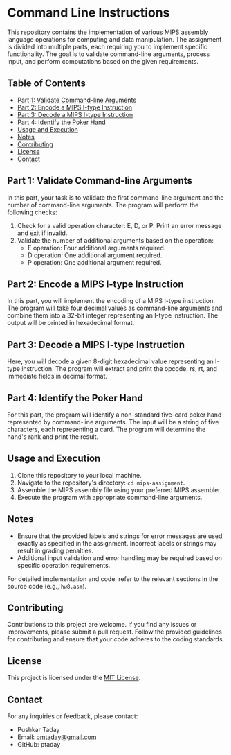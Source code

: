 # Command Line Instructions

This repository contains the implementation of various MIPS assembly language operations for computing and data manipulation. The assignment is divided into multiple parts, each requiring you to implement specific functionality. The goal is to validate command-line arguments, process input, and perform computations based on the given requirements.

## Table of Contents

- [Part 1: Validate Command-line Arguments](#part-1-validate-command-line-arguments)
- [Part 2: Encode a MIPS I-type Instruction](#part-2-encode-a-mips-i-type-instruction)
- [Part 3: Decode a MIPS I-type Instruction](#part-3-decode-a-mips-i-type-instruction)
- [Part 4: Identify the Poker Hand](#part-4-identify-the-poker-hand)
- [Usage and Execution](#usage-and-execution)
- [Notes](#notes)
- [Contributing](#contributing)
- [License](#license)
- [Contact](#contact)

## Part 1: Validate Command-line Arguments

In this part, your task is to validate the first command-line argument and the number of command-line arguments. The program will perform the following checks:

1. Check for a valid operation character: E, D, or P. Print an error message and exit if invalid.
2. Validate the number of additional arguments based on the operation:
   - E operation: Four additional arguments required.
   - D operation: One additional argument required.
   - P operation: One additional argument required.

## Part 2: Encode a MIPS I-type Instruction

In this part, you will implement the encoding of a MIPS I-type instruction. The program will take four decimal values as command-line arguments and combine them into a 32-bit integer representing an I-type instruction. The output will be printed in hexadecimal format.

## Part 3: Decode a MIPS I-type Instruction

Here, you will decode a given 8-digit hexadecimal value representing an I-type instruction. The program will extract and print the opcode, rs, rt, and immediate fields in decimal format.

## Part 4: Identify the Poker Hand

For this part, the program will identify a non-standard five-card poker hand represented by command-line arguments. The input will be a string of five characters, each representing a card. The program will determine the hand's rank and print the result.

## Usage and Execution

1. Clone this repository to your local machine.
2. Navigate to the repository's directory: `cd mips-assignment`.
3. Assemble the MIPS assembly file using your preferred MIPS assembler.
4. Execute the program with appropriate command-line arguments.

## Notes

- Ensure that the provided labels and strings for error messages are used exactly as specified in the assignment. Incorrect labels or strings may result in grading penalties.
- Additional input validation and error handling may be required based on specific operation requirements.

For detailed implementation and code, refer to the relevant sections in the source code (e.g., `hw8.asm`).

## Contributing

Contributions to this project are welcome. If you find any issues or improvements, please submit a pull request. Follow the provided guidelines for contributing and ensure that your code adheres to the coding standards.

## License

This project is licensed under the [MIT License](LICENSE).

## Contact

For any inquiries or feedback, please contact:
- Pushkar Taday
- Email: pmtaday@gmail.com
- GitHub: ptaday



